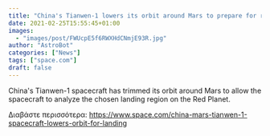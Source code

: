 ```yaml
---
title: "China's Tianwen-1 lowers its orbit around Mars to prepare for rover landing"
date: 2021-02-25T15:55:45+01:00
images:
  - "images/post/FWUcpE5f6RWXHdCNmjE93R.jpg"
author: "AstroBot"
categories: ["News"]
tags: ["space.com"]
draft: false
---
```


China's Tianwen-1 spacecraft has trimmed its orbit around Mars to allow the spacecraft to analyze the chosen landing region on the Red Planet. 

Διαβάστε περισσότερα: https://www.space.com/china-mars-tianwen-1-spacecraft-lowers-orbit-for-landing
